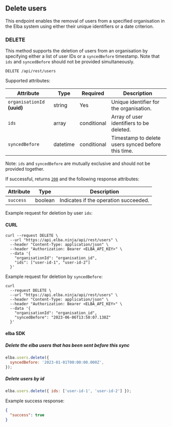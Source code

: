 ## Delete users

This endpoint enables the removal of users from a specified organisation in the Elba system using either their unique identifiers or a date criterion.

### DELETE

This method supports the deletion of users from an organisation by specifying either a list of user IDs or a `syncedBefore` timestamp. Note that `ids` and `syncedBefore` should not be provided simultaneously.

```text
DELETE /api/rest/users
```

Supported attributes:

| Attribute                   | Type     | Required    | Description                                        |
| --------------------------- | -------- | ----------- | -------------------------------------------------- |
| `organisationId` **(uuid)** | string   | Yes         | Unique identifier for the organisation.            |
| `ids`                       | array    | conditional | Array of user identifiers to be deleted.           |
| `syncedBefore`              | datetime | conditional | Timestamp to delete users synced before this time. |

Note: `ids` and `syncedBefore` are mutually exclusive and should not be provided together.

If successful, returns [`200`](rest/index.md#status-codes) and the following response attributes:

| Attribute | Type    | Description                           |
| --------- | ------- | ------------------------------------- |
| `success` | boolean | Indicates if the operation succeeded. |

Example request for deletion by user `ids`:

#### CURL

```shell
curl --request DELETE \
  --url "https://api.elba.ninja/api/rest/users" \
  --header "Content-Type: application/json" \
  --header "Authorization: Bearer <ELBA_API_KEY>" \
  --data '{
    "organisationId": "organisation_id",
    "ids": ["user-id-1", "user-id-2"]
  }'
```

Example request for deletion by `syncedBefore`:

```shell
curl
  --request DELETE \
  --url "https://api.elba.ninja/api/rest/users" \
  --header "Content-Type: application/json" \
  --header "Authorization: Bearer <ELBA_API_KEY>" \
  --data '{
    "organisationId": "organisation_id",
    "syncedBefore": "2023-06-06T13:50:07.138Z"
  }'
```

#### elba SDK

##### Delete the elba users that has been sent before this sync

```javascript
elba.users.delete({
  syncedBefore: '2023-01-01T00:00:00.000Z',
});
```

##### Delete users by id

```javascript
elba.users.delete({ ids: ['user-id-1', 'user-id-2'] });
```

Example success response:

```json
{
  "success": true
}
```
